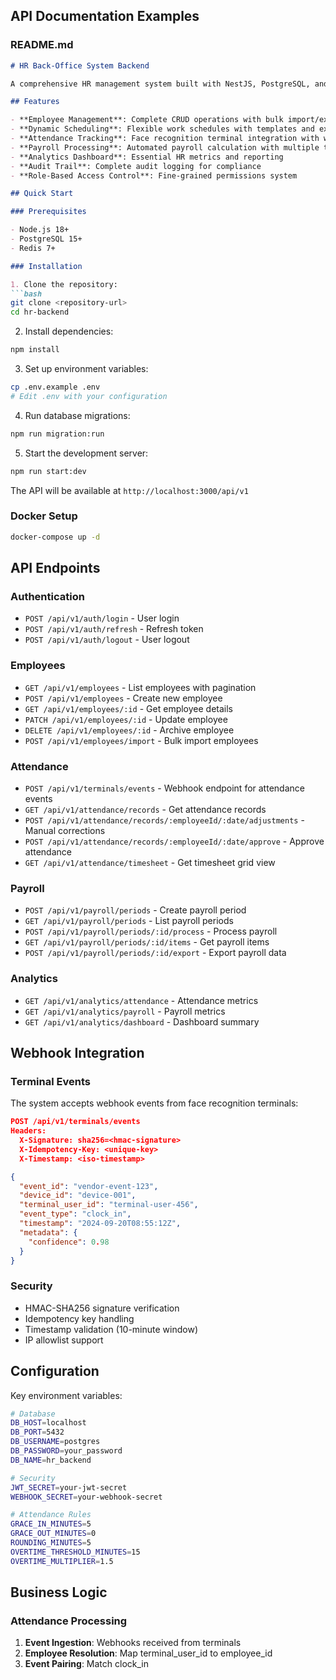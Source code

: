 ## API Documentation Examples

### README.md
```markdown
# HR Back-Office System Backend

A comprehensive HR management system built with NestJS, PostgreSQL, and TypeORM, featuring attendance tracking, payroll processing, and employee management.

## Features

- **Employee Management**: Complete CRUD operations with bulk import/export
- **Dynamic Scheduling**: Flexible work schedules with templates and exceptions
- **Attendance Tracking**: Face recognition terminal integration with webhook processing
- **Payroll Processing**: Automated payroll calculation with multiple tariff types
- **Analytics Dashboard**: Essential HR metrics and reporting
- **Audit Trail**: Complete audit logging for compliance
- **Role-Based Access Control**: Fine-grained permissions system

## Quick Start

### Prerequisites

- Node.js 18+
- PostgreSQL 15+
- Redis 7+

### Installation

1. Clone the repository:
```bash
git clone <repository-url>
cd hr-backend
```

2. Install dependencies:
```bash
npm install
```

3. Set up environment variables:
```bash
cp .env.example .env
# Edit .env with your configuration
```

4. Run database migrations:
```bash
npm run migration:run
```

5. Start the development server:
```bash
npm run start:dev
```

The API will be available at `http://localhost:3000/api/v1`

### Docker Setup

```bash
docker-compose up -d
```

## API Endpoints

### Authentication
- `POST /api/v1/auth/login` - User login
- `POST /api/v1/auth/refresh` - Refresh token
- `POST /api/v1/auth/logout` - User logout

### Employees
- `GET /api/v1/employees` - List employees with pagination
- `POST /api/v1/employees` - Create new employee
- `GET /api/v1/employees/:id` - Get employee details
- `PATCH /api/v1/employees/:id` - Update employee
- `DELETE /api/v1/employees/:id` - Archive employee
- `POST /api/v1/employees/import` - Bulk import employees

### Attendance
- `POST /api/v1/terminals/events` - Webhook endpoint for attendance events
- `GET /api/v1/attendance/records` - Get attendance records
- `POST /api/v1/attendance/records/:employeeId/:date/adjustments` - Manual corrections
- `POST /api/v1/attendance/records/:employeeId/:date/approve` - Approve attendance
- `GET /api/v1/attendance/timesheet` - Get timesheet grid view

### Payroll
- `POST /api/v1/payroll/periods` - Create payroll period
- `GET /api/v1/payroll/periods` - List payroll periods
- `POST /api/v1/payroll/periods/:id/process` - Process payroll
- `GET /api/v1/payroll/periods/:id/items` - Get payroll items
- `POST /api/v1/payroll/periods/:id/export` - Export payroll data

### Analytics
- `GET /api/v1/analytics/attendance` - Attendance metrics
- `GET /api/v1/analytics/payroll` - Payroll metrics
- `GET /api/v1/analytics/dashboard` - Dashboard summary

## Webhook Integration

### Terminal Events

The system accepts webhook events from face recognition terminals:

```json
POST /api/v1/terminals/events
Headers:
  X-Signature: sha256=<hmac-signature>
  X-Idempotency-Key: <unique-key>
  X-Timestamp: <iso-timestamp>

{
  "event_id": "vendor-event-123",
  "device_id": "device-001",
  "terminal_user_id": "terminal-user-456",
  "event_type": "clock_in",
  "timestamp": "2024-09-20T08:55:12Z",
  "metadata": {
    "confidence": 0.98
  }
}
```

### Security

- HMAC-SHA256 signature verification
- Idempotency key handling
- Timestamp validation (10-minute window)
- IP allowlist support

## Configuration

Key environment variables:

```bash
# Database
DB_HOST=localhost
DB_PORT=5432
DB_USERNAME=postgres
DB_PASSWORD=your_password
DB_NAME=hr_backend

# Security
JWT_SECRET=your-jwt-secret
WEBHOOK_SECRET=your-webhook-secret

# Attendance Rules
GRACE_IN_MINUTES=5
GRACE_OUT_MINUTES=0
ROUNDING_MINUTES=5
OVERTIME_THRESHOLD_MINUTES=15
OVERTIME_MULTIPLIER=1.5
```

## Business Logic

### Attendance Processing

1. **Event Ingestion**: Webhooks received from terminals
2. **Employee Resolution**: Map terminal_user_id to employee_id
3. **Event Pairing**: Match clock_in